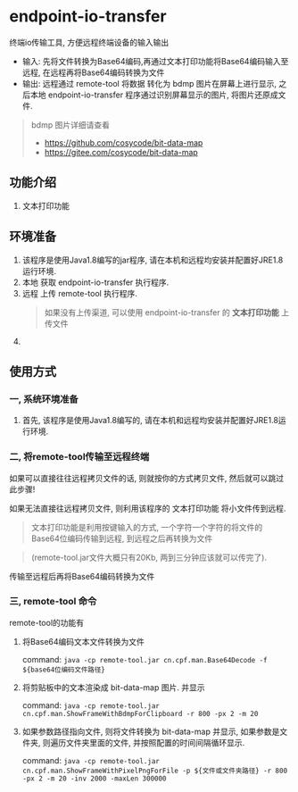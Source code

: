 # endpoint-io-transfer

终端io传输工具, 方便远程终端设备的输入输出

- 输入: 先将文件转换为Base64编码,再通过文本打印功能将Base64编码输入至远程, 在远程再将Base64编码转换为文件
- 输出: 远程通过 remote-tool 将数据 转化为 bdmp 图片在屏幕上进行显示, 之后本地 endpoint-io-transfer 程序通过识别屏幕显示的图片, 将图片还原成文件.

> bdmp 图片详细请查看
> - <https://github.com/cosycode/bit-data-map>
> - <https://gitee.com/cosycode/bit-data-map>

## 功能介绍

1. 文本打印功能
   

## 环境准备

1. 该程序是使用Java1.8编写的jar程序, 请在本机和远程均安装并配置好JRE1.8运行环境.
2. 本地 获取 endpoint-io-transfer 执行程序.
3. 远程 上传 remote-tool 执行程序.
   > 如果没有上传渠道, 可以使用 endpoint-io-transfer 的 **文本打印功能** 上传文件
4. 


## 使用方式

### 一, 系统环境准备

1. 首先, 该程序是使用Java1.8编写的, 请在本机和远程均安装并配置好JRE1.8运行环境.

### 二, 将remote-tool传输至远程终端

如果可以直接往往远程拷贝文件的话, 则就按你的方式拷贝文件, 然后就可以跳过此步骤!

如果无法直接往远程拷贝文件, 则利用该程序的 文本打印功能 将小文件传到远程.

> 文本打印功能是利用按键输入的方式, 一个字符一个字符的将文件的Base64位编码传输到远程, 到远程之后再转换为文件

> (remote-tool.jar文件大概只有20Kb, 两到三分钟应该就可以传完了).

传输至远程后再将Base64编码转换为文件

### 三, remote-tool 命令

remote-tool的功能有

1. 将Base64编码文本文件转换为文件
   
    command: `java -cp remote-tool.jar cn.cpf.man.Base64Decode -f ${base64位编码文件路径}`

2. 将剪贴板中的文本渲染成 bit-data-map 图片. 并显示

    command: `java -cp remote-tool.jar cn.cpf.man.ShowFrameWithBdmpForClipboard -r 800 -px 2 -m 20`

3. 如果参数路径指向文件, 则将文件转换为 bit-data-map 并显示, 如果参数是文件夹, 则遍历文件夹里面的文件, 并按照配置的时间间隔循环显示.

    command: `java -cp remote-tool.jar cn.cpf.man.ShowFrameWithPixelPngForFile -p ${文件或文件夹路径} -r 800 -px 2 -m 20 -inv 2000 -maxLen 300000`
